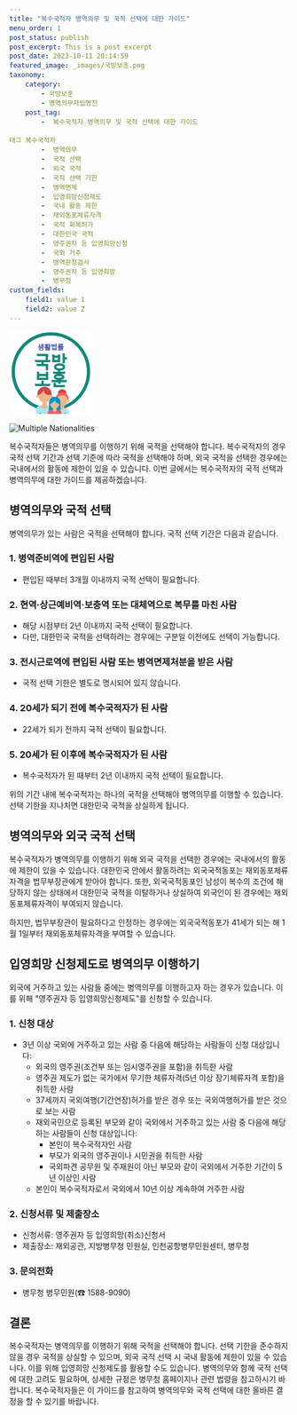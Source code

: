 ```yaml
---
title: "복수국적자 병역의무 및 국적 선택에 대한 가이드"
menu_order: 1
post_status: publish
post_excerpt: This is a post excerpt
post_date: 2023-10-11 20:14:59
featured_image: _images/국방보훈.png
taxonomy:
    category:
        - 국방보훈
        - 병역의무자입영전
    post_tag:
        -  복수국적자 병역의무 및 국적 선택에 대한 가이드

태그 복수국적자
        -  병역의무
        -  국적 선택
        -  외국 국적
        -  국적 선택 기한
        -  병역면제
        -  입영희망신청제도
        -  국내 활동 제한
        -  재외동포체류자격
        -  국적 회복허가
        -  대한민국 국적
        -  영주권자 등 입영희망신청
        -  국외 거주
        -  병역판정검사
        -  영주권자 등 입영희망
        -  병무청
custom_fields:
    field1: value 1
    field2: value 2
---
```


![국방보훈](/_images/국방보훈.png)

![Multiple Nationalities](image.jpg)

복수국적자들은 병역의무를 이행하기 위해 국적을 선택해야 합니다. 복수국적자의 경우 국적 선택 기간과 선택 기준에 따라 국적을 선택해야 하며, 외국 국적을 선택한 경우에는 국내에서의 활동에 제한이 있을 수 있습니다. 이번 글에서는 복수국적자의 국적 선택과 병역의무에 대한 가이드를 제공하겠습니다.

## 병역의무와 국적 선택

병역의무가 있는 사람은 국적을 선택해야 합니다. 국적 선택 기간은 다음과 같습니다.

### 1. 병역준비역에 편입된 사람

- 편입된 때부터 3개월 이내까지 국적 선택이 필요합니다.

### 2. 현역·상근예비역·보충역 또는 대체역으로 복무를 마친 사람

- 해당 시점부터 2년 이내까지 국적 선택이 필요합니다.
- 다만, 대한민국 국적을 선택하려는 경우에는 구분일 이전에도 선택이 가능합니다.

### 3. 전시근로역에 편입된 사람 또는 병역면제처분을 받은 사람

- 국적 선택 기한은 별도로 명시되어 있지 않습니다.

### 4. 20세가 되기 전에 복수국적자가 된 사람

- 22세가 되기 전까지 국적 선택이 필요합니다.

### 5. 20세가 된 이후에 복수국적자가 된 사람

- 복수국적자가 된 때부터 2년 이내까지 국적 선택이 필요합니다.

위의 기간 내에 복수국적자는 하나의 국적을 선택해야 병역의무를 이행할 수 있습니다. 선택 기한을 지나치면 대한민국 국적을 상실하게 됩니다.

## 병역의무와 외국 국적 선택

복수국적자가 병역의무를 이행하기 위해 외국 국적을 선택한 경우에는 국내에서의 활동에 제한이 있을 수 있습니다. 대한민국 안에서 활동하려는 외국국적동포는 재외동포체류자격을 법무부장관에게 받아야 합니다. 또한, 외국국적동포인 남성이 복수의 조건에 해당하지 않는 상태에서 대한민국 국적을 이탈하거나 상실하여 외국인이 된 경우에는 재외동포체류자격이 부여되지 않습니다.

하지만, 법무부장관이 필요하다고 인정하는 경우에는 외국국적동포가 41세가 되는 해 1월 1일부터 재외동포체류자격을 부여할 수 있습니다.

## 입영희망 신청제도로 병역의무 이행하기

외국에 거주하고 있는 사람들 중에는 병역의무를 이행하고자 하는 경우가 있습니다. 이를 위해 "영주권자 등 입영희망신청제도"를 신청할 수 있습니다.

### 1. 신청 대상

- 3년 이상 국외에 거주하고 있는 사람 중 다음에 해당하는 사람들이 신청 대상입니다:
    - 외국의 영주권(조건부 또는 임시영주권을 포함)을 취득한 사람
    - 영주권 제도가 없는 국가에서 무기한 체류자격(5년 이상 장기체류자격 포함)을 취득한 사람
    - 37세까지 국외여행(기간연장)허가를 받은 경우 또는 국외여행허가를 받은 것으로 보는 사람
    - 재외국민으로 등록된 부모와 같이 국외에서 거주하고 있는 사람 중 다음에 해당하는 사람들이 신청 대상입니다:
        - 본인이 복수국적자인 사람
        - 부모가 외국의 영주권이나 시민권을 취득한 사람
        - 국외파견 공무원 및 주재원이 아닌 부모와 같이 국외에서 거주한 기간이 5년 이상인 사람
    - 본인이 복수국적자로서 국외에서 10년 이상 계속하여 거주한 사람

### 2. 신청서류 및 제출장소

- 신청서류: 영주권자 등 입영희망(취소)신청서
- 제출장소: 재외공관, 지방병무청 민원실, 인천공항병무민원센터, 병무청

### 3. 문의전화

- 병무청 병무민원(☎ 1588-9090)

## 결론

복수국적자는 병역의무를 이행하기 위해 국적을 선택해야 합니다. 선택 기한을 준수하지 않을 경우 국적을 상실할 수 있으며, 외국 국적 선택 시 국내 활동에 제한이 있을 수 있습니다. 이를 위해 입영희망 신청제도를 활용할 수도 있습니다. 병역의무와 함께 국적 선택에 대한 고려도 필요하며, 상세한 규정은 병무청 홈페이지나 관련 법령을 참고하시기 바랍니다. 복수국적자들은 이 가이드를 참고하여 병역의무와 국적 선택에 대한 올바른 결정을 할 수 있기를 바랍니다.
